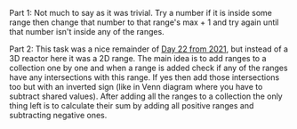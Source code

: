 Part 1: Not much to say as it was trivial. Try a number if it is inside some range then
change that number to that range's max + 1 and try again until that number isn't inside any
of the ranges.

Part 2: This task was a nice remainder of [Day 22 from 2021](https://adventofcode.com/2021/day/22), but instead of a 3D reactor
here it was a 2D range. The main idea is to add ranges to a collection one by one and when
a range is added check if any of the ranges have any intersections with this range. If yes
then add those intersections too but with an inverted sign (like in Venn diagram where you have
to subtract shared values). After adding all the ranges to a collection the only thing left
is to calculate their sum by adding all positive ranges and subtracting negative ones.